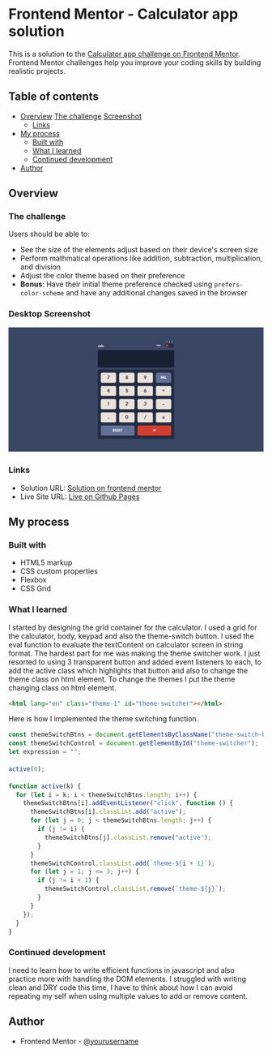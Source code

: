 # Frontend Mentor - Calculator app solution

This is a solution to the [Calculator app challenge on Frontend Mentor](https://www.frontendmentor.io/challenges/calculator-app-9lteq5N29). Frontend Mentor challenges help you improve your coding skills by building realistic projects.

## Table of contents

- [Overview](#overview)
  [The challenge](#overview)
  [Screenshot](#desktop-screenshot)
  - [Links](#links)
- [My process](#my-process)
  - [Built with](#built-with)
  - [What I learned](#what-i-learned)
  - [Continued development](#continued-development)
- [Author](#author)

## Overview

### The challenge

Users should be able to:

- See the size of the elements adjust based on their device's screen size
- Perform mathmatical operations like addition, subtraction, multiplication, and division
- Adjust the color theme based on their preference
- **Bonus**: Have their initial theme preference checked using `prefers-color-scheme` and have any additional changes saved in the browser

### Desktop Screenshot

![Desktop Screenshot](images/desktop-screenshot.png)

### Links

- Solution URL: [Solution on frontend mentor](https://your-solution-url.com)
- Live Site URL: [Live on Github Pages](https://your-live-site-url.com)

## My process

### Built with

- HTML5 markup
- CSS custom properties
- Flexbox
- CSS Grid

### What I learned

I started by designing the grid container for the calculator. I used a grid for the calculator, body, keypad and also the theme-switch button.
I used the eval function to evaluate the textContent on calculator screen in string format.
The hardest part for me was making the theme switcher work. I just resorted to using 3 transparent button and added event listeners to each, to add the active class which highlights that button and also to change the theme class on html element.
To change the themes I put the theme changing class on html element.

```html
<html lang="en" class="theme-1" id="theme-switcher"></html>
```

Here is how I implemented the theme switching function.

```js
const themeSwitchBtns = document.getElementsByClassName("theme-switch-btn");
const themeSwitchControl = document.getElementById("theme-switcher");
let expression = "";

active(0);

function active(k) {
  for (let i = k; i < themeSwitchBtns.length; i++) {
    themeSwitchBtns[i].addEventListener("click", function () {
      themeSwitchBtns[i].classList.add("active");
      for (let j = 0; j < themeSwitchBtns.length; j++) {
        if (j != i) {
          themeSwitchBtns[j].classList.remove("active");
        }
      }
      themeSwitchControl.classList.add(`theme-${i + 1}`);
      for (let j = 1; j <= 3; j++) {
        if (j != i + 1) {
          themeSwitchControl.classList.remove(`theme-${j}`);
        }
      }
    });
  }
}
```

### Continued development

I need to learn how to write efficient functions in javascript and also practice more with handling the DOM elements. I struggled with writing clean and DRY code this time, I have to think about how I can avoid repeating my self when using multiple values to add or remove content.

## Author

- Frontend Mentor - [@yourusername](https://www.frontendmentor.io/profile/yourusername)
